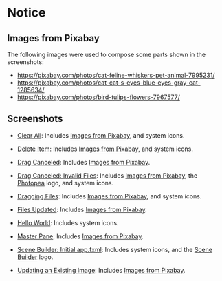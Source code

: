 # Notice

## Images from Pixabay

The following images were used to compose some parts shown in the screenshots:

- https://pixabay.com/photos/cat-feline-whiskers-pet-animal-7995231/
- https://pixabay.com/photos/cat-cat-s-eyes-blue-eyes-gray-cat-1285634/
- https://pixabay.com/photos/bird-tulips-flowers-7967577/

## Screenshots

- [Clear All](clear-all.png): Includes
  [Images from Pixabay](#images-from-pixabay), and system icons.

- [Delete Item](delete-item.png): Includes
  [Images from Pixabay](#images-from-pixabay), and system icons.

- [Drag Canceled](drag-canceled.png): Includes
  [Images from Pixabay](#images-from-pixabay).

- [Drag Canceled: Invalid Files](drag-canceled-.-invalid-files.png): Includes
  [Images from Pixabay](#images-from-pixabay), the
  [Photopea](https://www.photopea.com) logo, and system icons.

- [Dragging Files](dragging-files.png): Includes
  [Images from Pixabay](#images-from-pixabay), and system icons.

- [Files Updated](files-updated.png): Includes
  [Images from Pixabay](#images-from-pixabay).

- [Hello World](hello-world.png): Includes system icons.

- [Master Pane](master-pane.png): Includes
  [Images from Pixabay](#images-from-pixabay).

- [Scene Builder: Initial app.fxml](scene-builder-.-initial-app.fxml.png):
  Includes system icons, and the
  [Scene Builder](https://gluonhq.com/products/scene-builder) logo.

- [Updating an Existing Image](updating-an-existing-image.png): Includes
  [Images from Pixabay](#images-from-pixabay).
